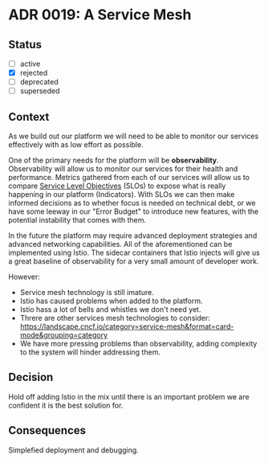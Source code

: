 # ADR 0019: A Service Mesh

## Status

- [ ] active
- [x] rejected
- [ ] deprecated
- [ ] superseded

## Context

As we build out our platform we will need to be able to monitor our services effectively with as low effort as possible.

One of the primary needs for the platform will be **observability**. Observability will allow us to monitor our services
for their health and performance. Metrics gathered from each of our services will allow us to compare
[Service Level Objectives](https://landing.google.com/sre/sre-book/chapters/service-level-objectives/) (SLOs) to expose
what is really happening in our platform (Indicators). With SLOs we can then make informed decisions as to whether
focus is needed on technical debt, or we have some leeway in our "Error Budget" to introduce new features, with the
potential instability that comes with them.

In the future the platform may require advanced deployment strategies and advanced networking capabilities. All of the
aforementioned can be implemented using Istio. The sidecar containers that Istio injects will give us a great baseline
of observability for a very small amount of developer work.

However:
* Service mesh technology is still imature.
* Istio has caused problems when added to the platform.
* Istio hass a lot of bells and whistles we don't need yet. 
* Threre are other services mesh technologies to consider: https://landscape.cncf.io/category=service-mesh&format=card-mode&grouping=category
* We have more pressing problems than observability, adding complexity to the system will hinder addressing them.

## Decision

Hold off adding Istio in the mix until there is an important problem we are confident it is the best solution for.

## Consequences

Simplefied deployment and debugging.
